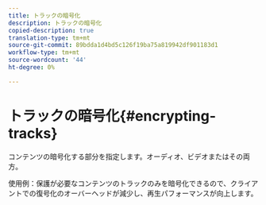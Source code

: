 ```yaml
---
title: トラックの暗号化
description: トラックの暗号化
copied-description: true
translation-type: tm+mt
source-git-commit: 89bdda1d4bd5c126f19ba75a819942df901183d1
workflow-type: tm+mt
source-wordcount: '44'
ht-degree: 0%

---
```



# トラックの暗号化{#encrypting-tracks}

コンテンツの暗号化する部分を指定します。オーディオ、ビデオまたはその両方。

使用例：保護が必要なコンテンツのトラックのみを暗号化できるので、クライアントでの復号化のオーバーヘッドが減少し、再生パフォーマンスが向上します。
